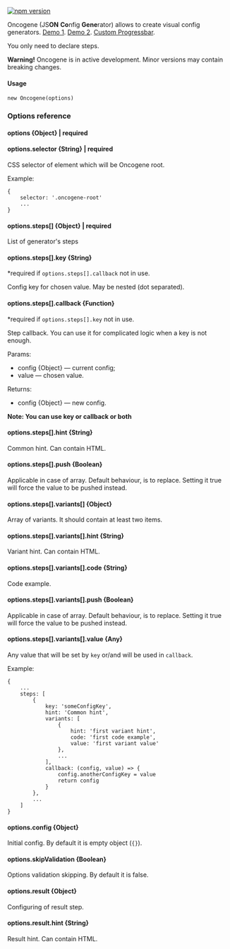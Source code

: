 [![npm version](https://badge.fury.io/js/oncogene.svg)](https://badge.fury.io/js/oncogene)

Oncogene (JS**ON** **Co**nfig **Gene**rator) allows to create visual config generators.
[Demo 1](https://gwer.github.io/oncogene/examples/demo.html).
[Demo 2](https://gwer.github.io/oncogene/examples/stylelint.html).
[Custom Progressbar](https://gwer.github.io/oncogene/examples/progressbar.html).

You only need to declare steps.

**Warning!** Oncogene is in active development. Minor versions may contain breaking changes.

#### Usage
```
new Oncogene(options)
```
### Options reference
#### options {Object} | required

#### options.selector {String} | required
CSS selector of element which will be Oncogene root.

Example:
```
{
    selector: '.oncogene-root'
    ...
}
```

#### options.steps[] {Object} | required
List of generator's steps

#### options.steps[].key {String}
*required if `options.steps[].callback` not in use. 

Config key for chosen value. May be nested (dot separated).

#### options.steps[].callback {Function}
*required if `options.steps[].key` not in use.

Step callback. You can use it for complicated logic when a key is not enough.

Params:
* config {Object} — current config;
* value — chosen value.

Returns:
* config {Object} — new config.

**Note: You can use key or callback or both**

#### options.steps[].hint {String}
Common hint. Can contain HTML.

#### options.steps[].push {Boolean}
Applicable in case of array. Default behaviour, is to replace.  Setting it true will force the value to be pushed instead.

#### options.steps[].variants[] {Object}
Array of variants. It should contain at least two items.

#### options.steps[].variants[].hint {String}
Variant hint. Can contain HTML.

#### options.steps[].variants[].code {String}
Code example.

#### options.steps[].variants[].push {Boolean}
Applicable in case of array. Default behaviour, is to replace.  Setting it true will force the value to be pushed instead.

#### options.steps[].variants[].value {Any}
Any value that will be set by `key` or/and will be used in `callback`.

Example:
```
{
    ...
    steps: [
        {
            key: 'someConfigKey',
            hint: 'Common hint',
            variants: [
                {
                    hint: 'first variant hint',
                    code: 'first code example',
                    value: 'first variant value'
                },
                ...
            ],
            callback: (config, value) => {
                config.anotherConfigKey = value
                return config
            }
        },
        ...
    ]
}
```

#### options.config {Object}
Initial config. By default it is empty object (`{}`).

#### options.skipValidation {Boolean}
Options validation skipping. By default it is false.

#### options.result {Object}
Configuring of result step.

#### options.result.hint {String}
Result hint. Can contain HTML.
